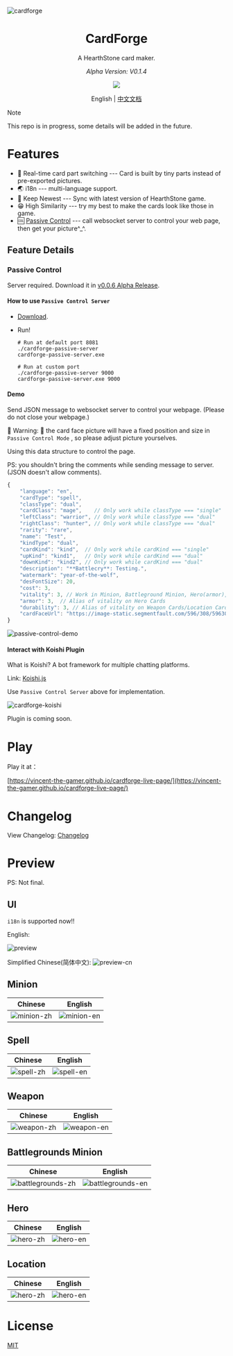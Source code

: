 ![cardforge](https://socialify.git.ci/Vincent-the-gamer/cardforge/image?description=1&font=Rokkitt&language=1&logo=https%3A%2F%2Fraw.githubusercontent.com%2FVincent-the-gamer%2Fcardforge%2Fmain%2F.github%2Flogo%2Fcardforge-logo.png&name=1&owner=1&pattern=Formal%20Invitation&stargazers=1&theme=Auto)

<h1 align="center">CardForge</h1>

<p align="center">A HearthStone card maker.</p>

<p align="center" style="font-style: italic;">Alpha Version: V0.1.4</p>

<p align="center">
    <a href="https://github.com/vincent-the-gamer/cardforge/blob/main/LICENSE" target="_blank">
        <img src="https://img.shields.io/github/license/vincent-the-gamer/cardforge?style=flat-square"/>
    </a>
</p>

<p align="center">
    <span>English</span>
    <span>|</span>
    <a href="./README_zh.md">中文文档</a>
</p>

> [!NOTE]
> This repo is in progress, some details will be added in the future.

# Features
- 💪 Real-time card part switching --- Card is built by tiny parts instead of pre-exported pictures.
- 🌏 i18n --- multi-language support.
- 👀 Keep Newest --- Sync with latest version of HearthStone game.
- 😁 High Similarity --- try my best to make the cards look like those in game.
- 🆒 [Passive Control](#passive-control) --- call websocket server to control your web page, then get your picture^_^.

## Feature Details
### Passive Control 
Server required. Download it in [v0.0.6 Alpha Release](https://github.com/Vincent-the-gamer/cardforge/releases/tag/v0.0.6-alpha).

#### How to use `Passive Control Server`
- [Download](https://github.com/Vincent-the-gamer/cardforge/releases/tag/v0.0.6-alpha).

- Run!
  ```shell
  # Run at default port 8081
  ./cardforge-passive-server
  cardforge-passive-server.exe

  # Run at custom port
  ./cardforge-passive-server 9000
  cardforge-passive-server.exe 9000
  ```

#### Demo
Send JSON message to websocket server to control your webpage. (Please do not close your webpage.)

🚧 Warning: 🚧
the card face picture will have a fixed position and size in `Passive Control Mode` , so please
adjust picture yourselves. 

Using this data structure to control the page.

PS: you shouldn't bring the comments while sending message to server.(JSON doesn't allow comments).

```js
{
    "language": "en",
    "cardType": "spell",
    "classType": "dual",
    "cardClass": "mage",    // Only work while classType === "single"
    "leftClass": "warrior", // Only work while classType === "dual"
    "rightClass": "hunter", // Only work while classType === "dual"
    "rarity": "rare",
    "name": "Test",
    "kindType": "dual",
    "cardKind": "kind",  // Only work while cardKind === "single"
    "upKind": "kind1",   // Only work while cardKind === "dual"
    "downKind": "kind2", // Only work while cardKind === "dual"
    "description": "**Battlecry**: Testing.",
    "watermark": "year-of-the-wolf",
    "desFontSize": 20,
    "cost": 3,
    "vitality": 3, // Work in Minion, Battleground Minion, Hero(armor), Weapon(durability), Location(durability)
    "armor": 3,  // Alias of vitality on Hero Cards
    "durability": 3, // Alias of vitality on Weapon Cards/Location Cards
    "cardFaceUrl": "https://image-static.segmentfault.com/596/308/596308474-6389c86c5126c_cover" // web picture is available.
}
```

![passive-control-demo](./.github/passive-control-demo.gif)

#### Interact with Koishi Plugin

What is Koishi? A bot framework for multiple chatting platforms. 

Link: [Koishi.js](https://koishi.chat/zh-CN/)

Use `Passive Control Server` above for implementation.

![cardforge-koishi](./.github/cardforge-koishi.png)

Plugin is coming soon.

# Play

Play it at：

[https://vincent-the-gamer.github.io/cardforge-live-page/](https://vincent-the-gamer.github.io/cardforge-live-page/)

# Changelog

View Changelog:  [Changelog](./CHANGELOG.md)

# Preview

PS: Not final.

## UI
`i18n` is supported now!!

English:

![preview](./.github/preview.png)

Simplified Chinese(简体中文):
![preview-cn](./.github/preview-cn.png)

## Minion
| Chinese | English |
|  -      |   -     | 
|  ![minion-zh](./.github/cards/minion-zh.png)        |  ![minion-en](./.github/cards/minion-en.png)        |

## Spell
| Chinese | English |
|  -      |   -     | 
|  ![spell-zh](./.github/cards/spell-zh.png)        |  ![spell-en](./.github/cards/spell-en.png)        |

## Weapon
| Chinese | English |
|  -      |   -     | 
|  ![weapon-zh](./.github/cards/weapon-zh.png)       |   ![weapon-en](./.github/cards/weapon-en.png)  |


## Battlegrounds Minion
| Chinese | English |
|  -      |   -     | 
|  ![battlegrounds-zh](./.github/cards/battlegrounds-zh.png)       |   ![battlegrounds-en](./.github/cards/battlegrounds-en.png)  |

## Hero
| Chinese | English |
|  -      |   -     | 
|  ![hero-zh](./.github/cards/hero-zh.png)       |   ![hero-en](./.github/cards/hero-en.png)  |

## Location
| Chinese | English |
|  -      |   -     | 
|  ![hero-zh](./.github/cards/location-zh.png)       |   ![hero-en](./.github/cards/location-en.png)  |

# License
[MIT](./LICENSE)